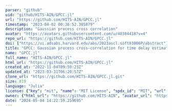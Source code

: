 ```yaml
---
parser: "github"
uid: "github/HITS-AIN/GPCC.jl"
url: "https://github.com/HITS-AIN/GPCC.jl"
timestamp: "2023-04-02 00:36:52.305879"
description: "Gaussian process cross correlation"
avatar: "https://avatars.githubusercontent.com/u/40384418?v=4"
repo_url: "https://github.com/HITS-AIN/GPCC.jl"
doi: ["https://ui.adsabs.harvard.edu/abs/2023ascl.soft03006P/abstract"]
title: "GPCC: Gaussian process cross-correlation for time delay estimation"
name: "GPCC.jl"
full_name: "HITS-AIN/GPCC.jl"
html_url: "https://github.com/HITS-AIN/GPCC.jl"
created_at: "2022-11-04T09:50:23Z"
updated_at: "2023-03-31T06:20:57Z"
clone_url: "https://github.com/HITS-AIN/GPCC.jl.git"
size: 819
language: "Julia"
license: {"key": "mit", "name": "MIT License", "spdx_id": "MIT", "url": "https://api.github.com/licenses/mit", "node_id": "MDc6TGljZW5zZTEz"}
owner: {"html_url": "https://github.com/HITS-AIN", "avatar_url": "https://avatars.githubusercontent.com/u/40384418?v=4", "login": "HITS-AIN", "type": "Organization"}
date: "2024-05-04 14:22:59.259695"
---
```

